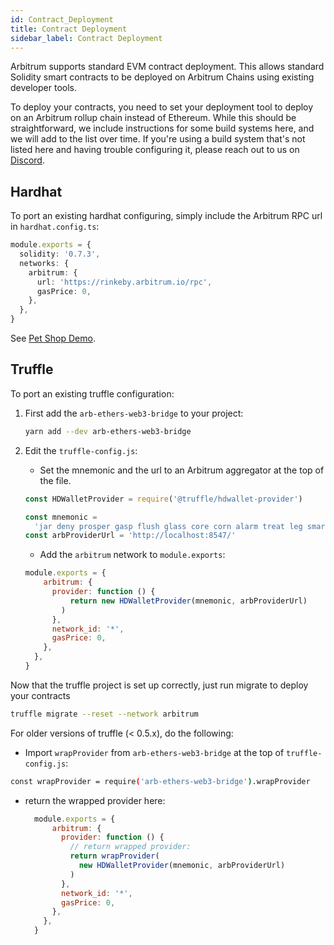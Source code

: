 ```yaml
---
id: Contract_Deployment
title: Contract Deployment
sidebar_label: Contract Deployment
---
```


Arbitrum supports standard EVM contract deployment. This allows standard Solidity smart contracts to be deployed on Arbitrum Chains using existing developer tools.

To deploy your contracts, you need to set your deployment tool to deploy on an Arbitrum rollup chain instead of Ethereum. While this should be straightforward, we include instructions for some build systems here, and we will add to the list over time. If you're using a build system that's not listed here and having trouble configuring it, please reach out to us on [Discord](https://discord.gg/ZpZuw7p).

## Hardhat

To port an existing hardhat configuring, simply include the Arbitrum RPC url in `hardhat.config.ts`:

```ts
module.exports = {
  solidity: '0.7.3',
  networks: {
    arbitrum: {
      url: 'https://rinkeby.arbitrum.io/rpc',
      gasPrice: 0,
    },
  },
}
```

See [Pet Shop Demo](https://github.com/OffchainLabs/arbitrum-tutorials/packages/demo-dapp-pet-shop).

## Truffle

To port an existing truffle configuration:

1.  First add the `arb-ethers-web3-bridge` to your project:

    ```bash
    yarn add --dev arb-ethers-web3-bridge
    ```

2.  Edit the `truffle-config.js`:

    - Set the mnemonic and the url to an Arbitrum aggregator at the top of the file.

    ```js
    const HDWalletProvider = require('@truffle/hdwallet-provider')

    const mnemonic =
      'jar deny prosper gasp flush glass core corn alarm treat leg smart'
    const arbProviderUrl = 'http://localhost:8547/'
    ```

    - Add the `arbitrum` network to `module.exports`:

    ```js
    module.exports = {
        arbitrum: {
          provider: function () {
              return new HDWalletProvider(mnemonic, arbProviderUrl)
            )
          },
          network_id: '*',
          gasPrice: 0,
        },
      },
    }
    ```

Now that the truffle project is set up correctly, just run migrate to deploy your contracts

```bash
truffle migrate --reset --network arbitrum
```

For older versions of truffle (< 0.5.x), do the following:

- Import `wrapProvider` from `arb-ethers-web3-bridge` at the top of `truffle-config.js`:

```bash
const wrapProvider = require('arb-ethers-web3-bridge').wrapProvider
```

- return the wrapped provider here:
  ```js
    module.exports = {
        arbitrum: {
          provider: function () {
            // return wrapped provider:
            return wrapProvider(
              new HDWalletProvider(mnemonic, arbProviderUrl)
            )
          },
          network_id: '*',
          gasPrice: 0,
        },
      },
    }
  ```
